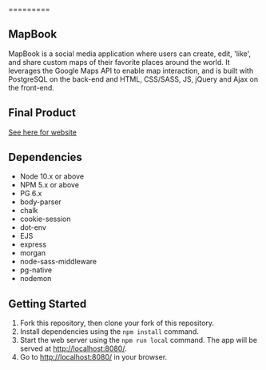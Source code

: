 =========

## MapBook

MapBook is a social media application where users can create, edit, 'like', and share custom maps of their favorite places around the world. It leverages the Google Maps API to enable map interaction, and is built with PostgreSQL on the back-end and HTML, CSS/SASS, JS, jQuery and Ajax on the front-end.

## Final Product

[See here for website](https://mapbook.herokuapp.com/)

## Dependencies

- Node 10.x or above
- NPM 5.x or above
- PG 6.x
- body-parser
- chalk
- cookie-session
- dot-env
- EJS
- express
- morgan
- node-sass-middleware
- pg-native
- nodemon

## Getting Started

1. Fork this repository, then clone your fork of this repository.
2. Install dependencies using the `npm install` command.
3. Start the web server using the `npm run local` command. The app will be served at <http://localhost:8080/>.
4. Go to <http://localhost:8080/> in your browser.
